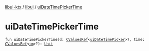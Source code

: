 [libui-ktx](../index.md) / [libui](index.md) / [uiDateTimePickerTime](./ui-date-time-picker-time.md)

# uiDateTimePickerTime

`fun uiDateTimePickerTime(d: `[`CValuesRef`](../kotlinx.cinterop/-c-values-ref/index.md)`<`[`uiDateTimePicker`](ui-date-time-picker.md)`>?, time: `[`CValuesRef`](../kotlinx.cinterop/-c-values-ref/index.md)`<`[`tm`](tm.md)`>?): `[`Unit`](https://kotlinlang.org/api/latest/jvm/stdlib/kotlin/-unit/index.html)